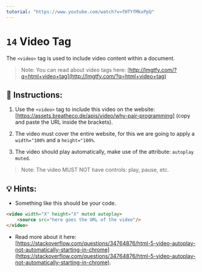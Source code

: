 ```yaml
---
tutorial: "https://www.youtube.com/watch?v=fHTYfMkxPpQ"
---
```


# `14` Video Tag

The `<video>` tag is used to include video content within a document.

> Note: You can read about video tags here: [http://lmgtfy.com/?q=html+video+tag](http://lmgtfy.com/?q=html+video+tag)

## 📝 Instructions:

1. Use the `<video>` tag to include this video on the website: [https://assets.breatheco.de/apis/video/why-pair-programming] (copy and paste the URL inside the brackets).

2. The video must cover the entire website, for this we are going to apply a `width="100%` and a `height="100%`.

3. The video should play automatically, make use of the attribute: `autoplay muted`.

> Note: The video MUST NOT have controls: play, pause, etc.

## 💡 Hints:

+ Something like this should be your code.

```html
<video width="X" height="X" muted autoplay>
	<source src="here goes the URL of the video"/>
</video>
```

+ Read more about it here: [https://stackoverflow.com/questions/34764876/html-5-video-autoplay-not-automatically-starting-in-chrome](https://stackoverflow.com/questions/34764876/html-5-video-autoplay-not-automatically-starting-in-chrome).
